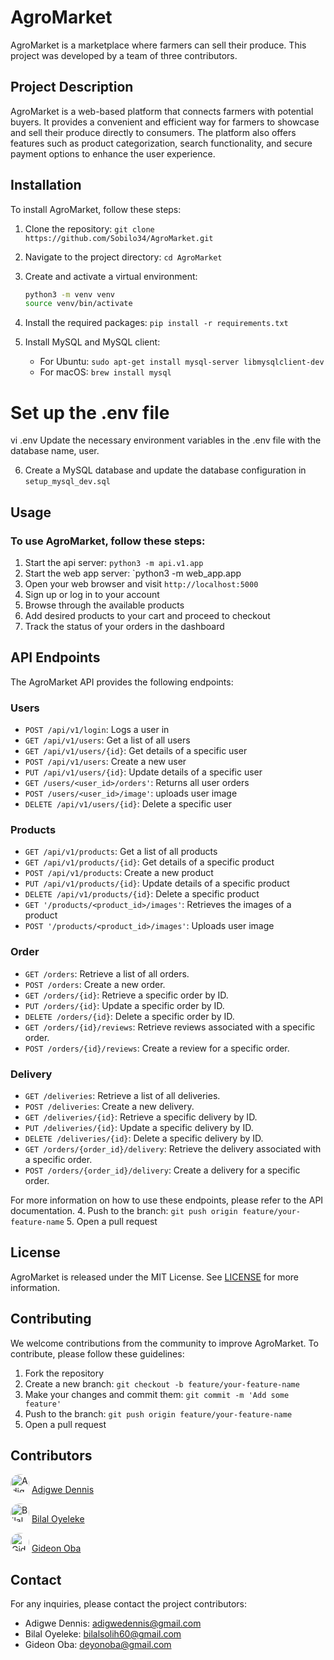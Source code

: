 # AgroMarket
AgroMarket is a marketplace where farmers can sell their produce. This project was developed by a team of three contributors.


## Project Description
AgroMarket is a web-based platform that connects farmers with potential buyers. It provides a convenient and efficient way for farmers to showcase and sell their produce directly to consumers. The platform also offers features such as product categorization, search functionality, and secure payment options to enhance the user experience.

## Installation
To install AgroMarket, follow these steps:
1. Clone the repository: `git clone https://github.com/Sobilo34/AgroMarket.git`
2. Navigate to the project directory: `cd AgroMarket`
3. Create and activate a virtual environment: 

   ```bash
   python3 -m venv venv
   source venv/bin/activate
   ```
4. Install the required packages: `pip install -r requirements.txt`
5. Install MySQL and MySQL client:
   - For Ubuntu: `sudo apt-get install mysql-server libmysqlclient-dev`
   - For macOS: `brew install mysql`

# Set up the .env file
vi .env
Update the necessary environment variables in the .env file with the database name, user.

6. Create a MySQL database and update the database configuration in `setup_mysql_dev.sql`

## Usage
### To use AgroMarket, follow these steps:
1. Start the api server: `python3 -m api.v1.app`
2. Start the web app server: `python3 -m web_app.app
3. Open your web browser and visit `http://localhost:5000`
4. Sign up or log in to your account
5. Browse through the available products
6. Add desired products to your cart and proceed to checkout
7. Track the status of your orders in the dashboard

## API Endpoints
The AgroMarket API provides the following endpoints:

### Users
- `POST /api/v1/login`: Logs a user in
- `GET /api/v1/users`: Get a list of all users
- `GET /api/v1/users/{id}`: Get details of a specific user
- `POST /api/v1/users`: Create a new user
- `PUT /api/v1/users/{id}`: Update details of a specific user
- `GET /users/<user_id>/orders'`: Returns all user orders
- `POST /users/<user_id>/image'`: uploads user image
- `DELETE /api/v1/users/{id}`: Delete a specific user


### Products
- `GET /api/v1/products`: Get a list of all products
- `GET /api/v1/products/{id}`: Get details of a specific product
- `POST /api/v1/products`: Create a new product
- `PUT /api/v1/products/{id}`: Update details of a specific product
- `DELETE /api/v1/products/{id}`: Delete a specific product
- `GET '/products/<product_id>/images'`: Retrieves the images of a product
- `POST '/products/<product_id>/images'`: Uploads user image

### Order
- `GET /orders`: Retrieve a list of all orders.
- `POST /orders`: Create a new order.
- `GET /orders/{id}`: Retrieve a specific order by ID.
- `PUT /orders/{id}`: Update a specific order by ID.
- `DELETE /orders/{id}`: Delete a specific order by ID.
- `GET /orders/{id}/reviews`: Retrieve reviews associated with a specific order.
- `POST /orders/{id}/reviews`: Create a review for a specific order.

### Delivery
- `GET /deliveries`: Retrieve a list of all deliveries.
- `POST /deliveries`: Create a new delivery.
- `GET /deliveries/{id}`: Retrieve a specific delivery by ID.
- `PUT /deliveries/{id}`: Update a specific delivery by ID.
- `DELETE /deliveries/{id}`: Delete a specific delivery by ID.
- `GET /orders/{order_id}/delivery`: Retrieve the delivery associated with a specific order.
- `POST /orders/{order_id}/delivery`: Create a delivery for a specific order.

For more information on how to use these endpoints, please refer to the API documentation.
4. Push to the branch: `git push origin feature/your-feature-name`
5. Open a pull request

## License
AgroMarket is released under the MIT License. See [LICENSE](https://github.com/Sobilo34/AgroMarket/blob/main/LICENSE) for more information.

## Contributing
We welcome contributions from the community to improve AgroMarket. To contribute, please follow these guidelines:
1. Fork the repository
2. Create a new branch: `git checkout -b feature/your-feature-name`
3. Make your changes and commit them: `git commit -m 'Add some feature'`
4. Push to the branch: `git push origin feature/your-feature-name`
5. Open a pull request

## Contributors
<img src="https://avatars.githubusercontent.com/u/63774376?v=4" alt="Adigwe Dennis" height="30" width="30" style="border-radius: 50%;">  [Adigwe Dennis](https://github.com/talk2dennis)

<img src="https://avatars.githubusercontent.com/u/122975292?v=4" alt="Bilal Oyeleke" height="30" width="30" style="border-radius: 50%;">  [Bilal Oyeleke](https://github.com/Sobilo34)

<img src="https://avatars.githubusercontent.com/u/99018748?v=4" alt="Gideon Oba" height="30" width="30" style="border-radius: 50%;">  [Gideon Oba](https://github.com/Deyonoba)


## Contact
For any inquiries, please contact the project contributors:
- Adigwe Dennis: adigwedennis@gmail.com
- Bilal Oyeleke: bilalsolih60@gmail.com
- Gideon Oba: deyonoba@gmail.com

